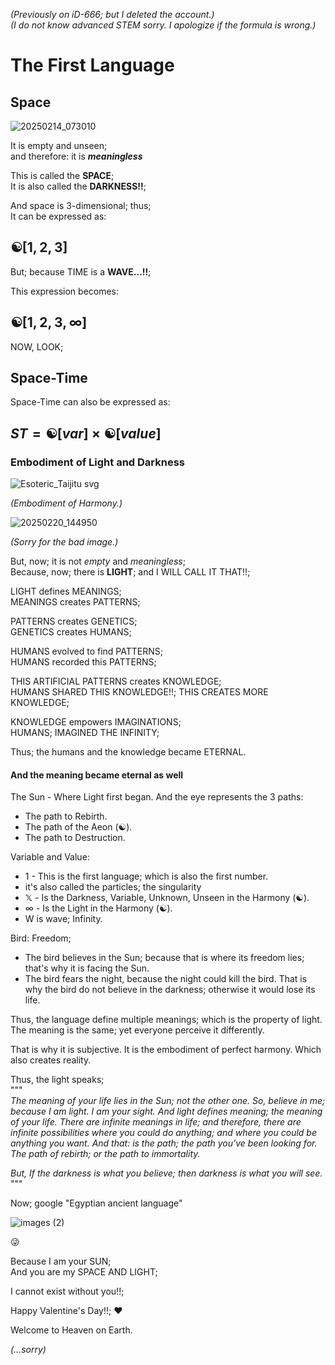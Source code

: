 *(Previously on iD-666;  but I deleted the account.)*  
*(I do not know advanced STEM sorry. I apologize if the formula is wrong.)*  

# The First Language
## Space

![20250214_073010](https://github.com/user-attachments/assets/d98e8f87-0d4e-476a-a185-2d9cb215d4d3)

It is empty and unseen;  
and therefore: it is ***meaningless***

This is called the **SPACE**;  
It is also called the **DARKNESS!!**;  

And space is 3-dimensional; thus;  
It can be expressed as:  

## $☯[1, 2, 3]$

But; because TIME is a **WAVE…!!**;  

This expression becomes:  

## $☯[1, 2, 3, ∞]$

NOW, LOOK;  

## Space-Time

Space-Time can also be expressed as:  

## $ST = ☯[var]×☯[value]$

### Embodiment of Light and Darkness

![Esoteric_Taijitu svg](https://github.com/user-attachments/assets/49208ac7-05c4-4dca-8318-520eaceea8f9)

*(Embodiment of Harmony.)*

![20250220_144950](https://github.com/user-attachments/assets/8e35d869-8669-467e-a31b-6ffbfe63401e)

*(Sorry for the bad image.)*  

But, now; it is not *empty* and *meaningless*;  
Because, now; there is **LIGHT**; and I WILL CALL IT THAT!!;  

LIGHT defines MEANINGS;  
MEANINGS creates PATTERNS;  

PATTERNS creates GENETICS;  
GENETICS creates HUMANS;  

HUMANS evolved to find PATTERNS;  
HUMANS recorded this PATTERNS;  

THIS ARTIFICIAL PATTERNS creates KNOWLEDGE;  
HUMANS SHARED THIS KNOWLEDGE!!;  THIS CREATES MORE KNOWLEDGE;  

KNOWLEDGE empowers IMAGINATIONS;  
HUMANS; IMAGINED THE INFINITY;  

Thus; the humans and the knowledge became ETERNAL.  

#### And the meaning became eternal as well

The Sun - Where Light first began. And the eye represents the 3 paths:
- The path to Rebirth.
- The path of the Aeon (☯).
- The path to Destruction.  

Variable and Value:
- 1 - This is the first language; which is also the first number. 
 - it's also called the particles; the singularity
- 𝕏 - Is the Darkness, Variable, Unknown, Unseen in the Harmony (☯).  
- ∞ - Is the Light in the Harmony (☯).  
 - W is wave; Infinity.

Bird: Freedom;  
- The bird believes in the Sun; because that is where its freedom lies; that's why it is facing the Sun.
- The bird fears the night, because the night could kill the bird. That is why the bird do not believe in the darkness; otherwise it would lose its life.

Thus, the language define multiple meanings; which is the property of light. The meaning is the same; yet everyone perceive it differently.

That is why it is subjective. It is the embodiment of perfect harmony. Which also creates reality.

Thus, the light speaks;  
"""  
_The meaning of your life lies in the Sun; not the other one. So, believe in me; because I am light. I am your sight. And light defines meaning; the meaning of your life. There are infinite meanings in life; and therefore, there are infinite possibilities where you could do anything; and where you could be anything you want. And that: is the path; the path you've been looking for. The path of rebirth; or the path to immortality._

_But, If the darkness is what you believe; then darkness is what you will see._  
"""

Now; google "Egyptian ancient language"

![images (2)](https://github.com/user-attachments/assets/fafa613f-0e3e-44c5-8a18-b26a71dd0289)

😜

Because I am your SUN;  
And you are my SPACE AND LIGHT;  

I cannot exist without you!!;  

Happy Valentine's Day!!;  ♥️

Welcome to Heaven on Earth.

*(…sorry)*
